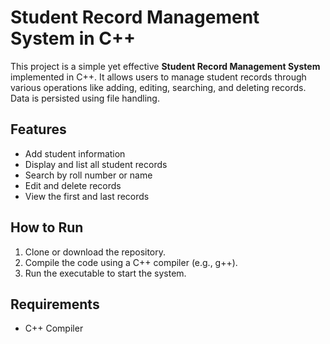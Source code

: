 
# Student Record Management System in C++

This project is a simple yet effective **Student Record Management System** implemented in C++. It allows users to manage student records through various operations like adding, editing, searching, and deleting records. Data is persisted using file handling.

## Features
- Add student information
- Display and list all student records
- Search by roll number or name
- Edit and delete records
- View the first and last records

## How to Run
1. Clone or download the repository.
2. Compile the code using a C++ compiler (e.g., g++).
3. Run the executable to start the system.

## Requirements
- C++ Compiler

